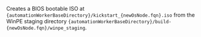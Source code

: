 Creates a BIOS bootable ISO at `{automationWorkerBaseDirectory}/kickstart_{newOsNode.fqn}.iso` from the WinPE staging directory `{automationWorkerBaseDirectory}/build-{newOsNode.fqn}/winpe_staging`. 
